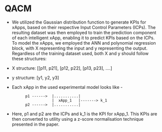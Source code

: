 # QACM

- We utilized the Gaussian distribution function to generate KPIs for xApps, based on their respective Input Control Parameters (ICPs). 
The resulting dataset was then employed to train the prediction component of each intelligent xApp, enabling it to predict KPIs based on the ICPs. 
To model the xApps, we employed the ANN and polynomial regression block, with X representing the input and y representing the output. 
Regardless of the training dataset used, both X and y should follow these structures:

- X structure: [[p11, p21], [p12, p22], [p13, p23], ....]
- y structure: [y1, y2, y3]

- Each xApp in the used experimental model looks like -

            p1 ------>  |...........|
                        |  xApp_1   |-------> k_1
            p2 ------>  |...........|

- Here, p1 and p2 are the ICPs and k_1 is the KPI for xApp_1. This KPIs are then converted to utility using a z-score normalisation technique presented in the paper. 
